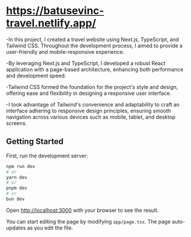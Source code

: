 # https://batusevinc-travel.netlify.app/

-In this project, I created a travel website using Next.js, TypeScript, and Tailwind CSS. Throughout the development process, I aimed to provide a user-friendly and mobile-responsive experience.

-By leveraging Next.js and TypeScript, I developed a robust React application with a page-based architecture, enhancing both performance and development speed. 

-Tailwind CSS formed the foundation for the project's style and design, offering ease and flexibility in designing a responsive user interface. 

-I took advantage of Tailwind's convenience and adaptability to craft an interface adhering to responsive design principles, ensuring smooth navigation across various devices such as mobile, tablet, and desktop screens.


## Getting Started

First, run the development server:

```bash
npm run dev
# or
yarn dev
# or
pnpm dev
# or
bun dev
```

Open [http://localhost:3000](http://localhost:3000) with your browser to see the result.

You can start editing the page by modifying `app/page.tsx`. The page auto-updates as you edit the file.
